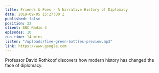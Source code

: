 ```yaml
---
title: Friends & Foes - A Narrative History of Diplomacy
date: 2019-09-05 15:27:00 Z
published: false
position: 22
client: BBC Radio 4
episodes: 10
run-time: 14 mins
listen: "/uploads/five-green-bottles-preview.mp3"
link: https://www.google.com
---
```


Professor David Rothkopf discovers how modern history has changed the face of diplomacy.